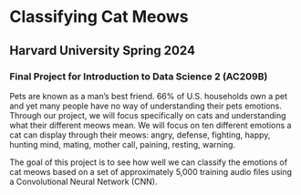 # Classifying Cat Meows
## Harvard University Spring 2024 
### Final Project for Introduction to Data Science 2 (AC209B)

Pets are known as a man’s best friend. 66% of U.S. households own a pet and yet many people have no way of understanding their pets emotions. Through our project, we will focus specifically on cats and understanding what their different meows mean. We will focus on ten different emotions a cat can display through their meows: angry, defense, fighting, happy, hunting mind, mating, mother call, paining, resting, warning.

The goal of this project is to see how well we can classify the emotions of cat meows based on a set of approximately 5,000 training audio files using a Convolutional Neural Network (CNN).

